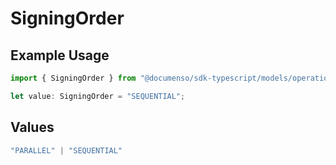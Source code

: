 # SigningOrder

## Example Usage

```typescript
import { SigningOrder } from "@documenso/sdk-typescript/models/operations";

let value: SigningOrder = "SEQUENTIAL";
```

## Values

```typescript
"PARALLEL" | "SEQUENTIAL"
```